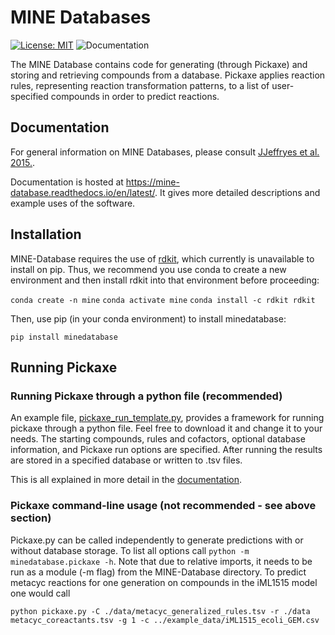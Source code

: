 # MINE Databases
[![License: MIT](https://img.shields.io/badge/License-MIT-yellow.svg)](https://opensource.org/licenses/MIT)
![Documentation](https://readthedocs.org/projects/mine-database/badge)

The MINE Database contains code for generating (through Pickaxe) and storing and retrieving compounds from a database.
Pickaxe applies reaction rules, representing reaction transformation patterns, to a list of user-specified compounds in order to predict reactions.  

## Documentation
For general information on MINE Databases, please consult [JJeffryes et al. 2015.](http://jcheminf.springeropen.com/articles/10.1186/s13321-015-0087-1).

Documentation is hosted at https://mine-database.readthedocs.io/en/latest/. It gives more detailed descriptions and example uses of the software.

## Installation
MINE-Database requires the use of [rdkit](https://rdkit.org/), which currently is unavailable to install on pip. Thus, we recommend you use conda to create a new environment and then install rdkit into that environment before proceeding:

`conda create -n mine`
`conda activate mine`
`conda install -c rdkit rdkit`

Then, use pip (in your conda environment) to install minedatabase:

`pip install minedatabase`

## Running Pickaxe
### Running Pickaxe through a python file (recommended)
An example file, [pickaxe_run_template.py](https://github.com/tyo-nu/MINE-Database/blob/master/pickaxe_run_template.py), provides a framework for running pickaxe through a python file. Feel free to download it and change it to your needs. The starting compounds, rules and cofactors, optional database information, and Pickaxe run options are specified. After running the results are stored in a specified database or written to .tsv files.

This is all explained in more detail in the [documentation](https://mine-database.readthedocs.io/en/develop/pickaxe_run.html).

### Pickaxe command-line usage (not recommended - see above section)
Pickaxe.py can be called independently to generate predictions with or 
without database storage. To list all options call `python -m minedatabase.pickaxe -h`. Note that due to relative imports, it needs to be run as a module (-m flag) from the MINE-Database directory. To predict metacyc reactions for one generation on compounds in the iML1515 model one would call 

`python pickaxe.py -C ./data/metacyc_generalized_rules.tsv -r ./data metacyc_coreactants.tsv -g 1 -c ../example_data/iML1515_ecoli_GEM.csv`
